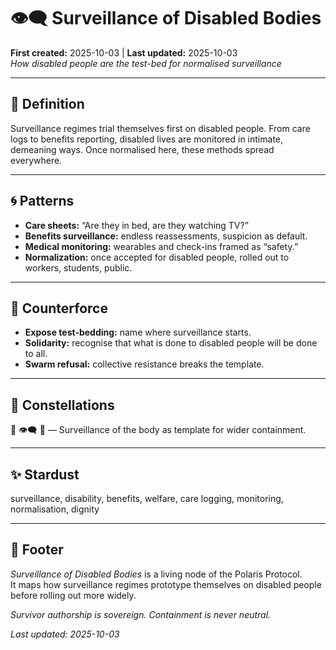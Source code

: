 # 👁️‍🗨️ Surveillance of Disabled Bodies  
**First created:** 2025-10-03 | **Last updated:** 2025-10-03  
*How disabled people are the test-bed for normalised surveillance*  

---

## 📖 Definition  

Surveillance regimes trial themselves first on disabled people. From care logs to benefits reporting, disabled lives are monitored in intimate, demeaning ways. Once normalised here, these methods spread everywhere.  

---

## 🌀 Patterns  

- **Care sheets:** “Are they in bed, are they watching TV?”  
- **Benefits surveillance:** endless reassessments, suspicion as default.  
- **Medical monitoring:** wearables and check-ins framed as “safety.”  
- **Normalization:** once accepted for disabled people, rolled out to workers, students, public.  

---

## 🌱 Counterforce  

- **Expose test-bedding:** name where surveillance starts.  
- **Solidarity:** recognise that what is done to disabled people will be done to all.  
- **Swarm refusal:** collective resistance breaks the template.  

---

## 🌌 Constellations  

🍯 👁️‍🗨️ 🧿 — Surveillance of the body as template for wider containment.  

---

## ✨ Stardust  

surveillance, disability, benefits, welfare, care logging, monitoring, normalisation, dignity  

---

## 🏮 Footer  

*Surveillance of Disabled Bodies* is a living node of the Polaris Protocol.  
It maps how surveillance regimes prototype themselves on disabled people before rolling out more widely.  

*Survivor authorship is sovereign. Containment is never neutral.*  

_Last updated: 2025-10-03_  
